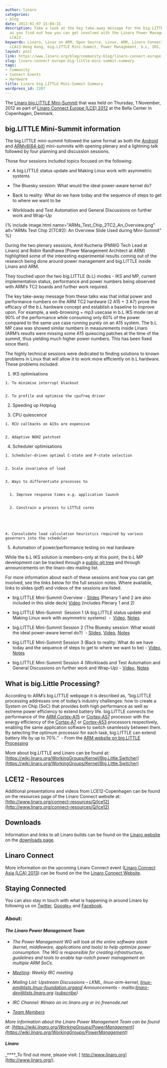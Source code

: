 ```yaml
---
author: linaro
categories:
- blog
date: 2013-01-07 15:04:31
description: Take a look at the key take-away message for the big.LITTLE Mini-Summit
  as you find out how you can get involved with the Linaro Power Management team at
  LCA13.
keywords: Linaro, Linux on ARM, Open Source, Linux, ARM, Linaro Connect, LCE12-Copenhagen,
  LCA13-Hong Kong, big.LITTLE Mini-Summit, Power Management, b.L, IKS, TC2
layout: post
link: https://www.linaro.org/blog/community-blog/linaro-connect-europe-big-little-mini-summit-summary/
slug: linaro-connect-europe-big-little-mini-summit-summary
tags:
- Community
- Connect Events
- Hardware
title: Linaro big.LITTLE Mini-Summit Summary
wordpress_id: 2207
---
```


The [Linaro big.LITTLE Mini-Summit](http://summit.linaro.org/lce12/track/linaro-mini-summit/) that was held on Thursday, 1 November, 2012 as part of [Linaro Connect Europe (LCE) 2012](http://connect.linaro.org/events/event/lce12-copenhagen/) at the Bella Center in Copenhagen, Denmark.

## big.LITTLE Mini-Summit information


The big.LITTLE mini-summit followed the same format as both the [Android](http://www.linaro.org/2012/12/06/summary-of-the-android-mini-summit-at-connect-copenhagen-2012/) and [ARMv8(64-bit)](http://www.linaro.org/2012/11/26/armv8-64-bit-mini-summit-at-lce12-copenhagen/) mini-summits with opening plenary and a lightning talk followed by four planning and discussion sessions.

Those four sessions included topics focused on the following:


  * A big.LITTLE status update and Making Linux work with asymmetric systems


  * The Bluesky session: What would the ideal power-aware kernel do?


  * Back to reality: What do we have today and the sequence of steps to get to where we want to be


  * Workloads and Test Automation and General Discussions on further work and Wrap-Up


{% include image.html name="ARMs_Test_Chip_2TC2_An_Overview.png" alt="ARMs Test Chip 2(TC#2): An Overview Slide Used during Mini-Summit" %}


During the two plenary sessions, Amit Kucheria (PMWG Tech Lead at Linaro) and Robin Randhawa (Power Management Architect at ARM) highlighted some of the interesting experimental results coming out of the research being done around power management and big.LITTLE inside Linaro and ARM.

They touched upon the two big.LITTLE (b.L) modes - IKS and MP, current implementation status, performance and power numbers being observed with ARM’s TC2 boards and further work required.

The key take-away message from these talks was that initial power and performance numbers on the ARM TC2 hardware (2 A15 + 3 A7) prove the efficacy of the b.L hardware concept and establish a baseline to improve upon. For example, a web-browsing + mp3 usecase in b.L IKS mode ran at 90% of the performance while consuming only 60% of the power compared to the same use case running purely on an A15 system. The b.L MP case was showed similar numbers in measurements inside Linaro (ARM’s results were missing some A15 quiescing patches at the time of the summit, thus yielding much higher power numbers. This has been fixed since then).

The highly technical sessions were dedicated to finding solutions to known problems in Linux that will allow it to work more efficiently on b.L hardware. These problems included:

  1. IKS optimisations


    1. To minimise interrupt blackout


    2. To profile and optimise the cpufreq driver

  2. Speeding up Hotplug


  3. CPU quiescence


    1. RCU callbacks on A15s are expensive


    2. Adaptive NOHZ patchset


  4. Scheduler optimisations


    1. Scheduler-driven optimal C-state and P-state selection


    2. Scale invariance of load


    3. Ways to differentiate processes to


      1. Improve response times e.g. application launch


      2. Constrain a process to LITTLE cores





    4. Consolidate load calculation heuristics required by various governors into the scheduler





  5. Automation of power/performance testing on real hardware


While the b.L IKS solution is members-only at this point, the b.L MP development can be tracked through a [public git tree](http://git.linaro.org/gitweb?p=people/vireshk/linux-linaro-big-LITTLE-MP.git;a=summary) and through announcements on the linaro-dev mailing list.

For more information about each of these sessions and how you can get involved, see the links below for the full session notes. Where available, links to slides (pdf) and videos of the sessions are listed.




  * big.LITTLE Mini-Summit Overview - [Slides](http://www.linaro.org/documents/download/d364018e38b473315767d5479039751a50925b90d6cc6) (Plenary 1 and 2 are also included in this slide deck) [Video](https://www.youtube.com/watch?v=1oVGid3K89g) (includes Plenary 1 and 2)




  * big.LITTLE Mini-Summit  Session 1 (A big.LITTLE status update and Making Linux work with asymmetric systems)  -  [Video](http://youtu.be/hyQFWAuFMRI), [Notes](http://summit.linaro.org/lce12/meeting/20939/big-little-mini-summit-1/)


  * big.LITTLE Mini-Summit Session 2 (The Bluesky session: What would the ideal power-aware kernel do?)  - [Slides](http://www.linaro.org/documents/download/a7e92b96e40c1662b34608953ab6e7425098f865bbdca), [Video](http://youtu.be/D-ykH4orHds), [Notes](http://summit.linaro.org/lce12/meeting/21346/big-little-mini-summit-2/)


  * big.LITTLE Mini-Summit Session 3 (Back to reality: What do we have today and the sequence of steps to get to where we want to be) - [Video](http://youtu.be/D-ykH4orHds), [Notes](http://summit.linaro.org/lce12/meeting/21347/big-little-mini-summit-3/)


  * big.LITTLE Mini-Summit Session 4 (Workloads and Test Automation and General Discussions on further work and Wrap-Up) - [Video](http://youtu.be/D-ykH4orHds), [Notes](http://summit.linaro.org/lce12/meeting/21348/big-little-mini-summit-4/)




## What is big.Little Processing?


According to ARM’s big.LITTLE webpage it is described as, “big.LITTLE processing addresses one of today’s industry challenges: how to create a System on Chip (SoC) that provides both high performance as well as extreme power efficiency to extend battery life. big.LITTLE connects the performance of the [ARM Cortex-A15](http://www.arm.com/products/processors/cortex-a/cortex-a15.php) or [Cortex-A57](http://www.arm.com/products/processors/cortex-a50/cortex-a57-processor.php) processor with the energy efficiency of the [Cortex-A7](http://www.arm.com/products/processors/cortex-a/cortex-a7.php) or [Cortex-A53](http://www.arm.com/products/processors/cortex-a50/cortex-a53-processor.php) processors respectively, enabling the same application software to switch seamlessly between them. By selecting the optimum processor for each task, big.LITTLE can extend battery life by up to 70%.”  - From the [ARM website on big.LITTLE Processing](http://www.arm.com/products/processors/technologies/biglittleprocessing.php)

More about big.LITTLE and Linaro can be found at: [https://wiki.linaro.org/WorkingGroups/Kernel/Big.Little.Switcher](https://wiki.linaro.org/WorkingGroups/Kernel/Big.Little.Switcher)


## LCE12 - Resources


Additional presentations and videos from LCE12-Copenhagen can be found on the resources page of the Linaro Connect website at: [http://www.linaro.org/connect-resources/Q/lce12](http://www.linaro.org/connect-resources/Q/lce12)


## Downloads


Information and links to all Linaro builds can be found on the [Linaro website](http://www.linaro.org/) on the [downloads page](http://www.linaro.org/downloads/).


## Linaro Connect


More information on the upcoming Linaro Connect event ([Linaro Connect Asia (LCA) 2013](http://www.linaro.org/2012/12/19/registration-opens-for-linaro-connect-asia-2013-book-early/)) can be found on the the [Linaro Connect Website](http://connect.linaro.org/).


## Staying Connected


You can also stay in touch with what is happening in around Linaro by following us on [Twitter](https://twitter.com/LinaroOrg), [Google+](https://plus.google.com/112814496864921562564/posts) and [Facebook](https://www.facebook.com/LinaroOrg).


### About:




#### **_The Linaro Power Management Team_**






  * _The Power Management WG will look at the entire software stack (kernel, middleware, applications and tools) to help optimize power consumption. The WG is responsible for creating infrastructure, guidelines and tools to enable top-notch power management on multiple ARM SoCs._




  * _[Meeting](https://wiki.linaro.org/WorkingGroups/PowerManagement/Meetings): Weekly IRC meeting_


  * _Mailing List: Upstream Discussions – LKML, linux-arm-kernel, linux-pm@lists.linux-foundation.organd Announcements - mailto:linaro-dev@lists.linaro.org ([subscribe](http://lists.linaro.org/mailman/listinfo/linaro-dev))_


  * _IRC Channel: #linaro on irc.linaro.org or irc.freenode.net_


  * _[Team Members](http://www.linaro.org/linux-on-arm/meet-the-team/power-management)_


_More information about the Linaro Power Management Team can be found at: [https://wiki.linaro.org/WorkingGroups/PowerManagement](https://wiki.linaro.org/WorkingGroups/PowerManagement)_


#### _**Linaro**_


_****_To find out more, please visit: [ http://www.linaro.org](http://www.linaro.org/).